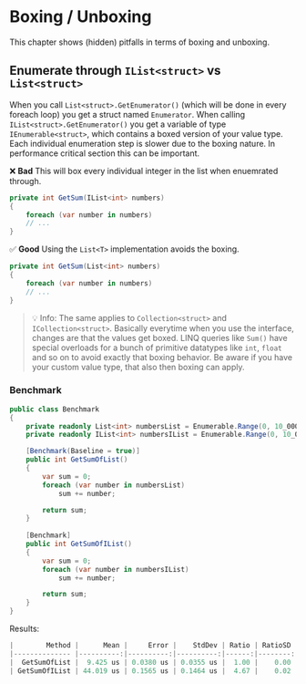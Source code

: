 # Boxing / Unboxing
This chapter shows (hidden) pitfalls in terms of boxing and unboxing.

## Enumerate through `IList<struct>` vs `List<struct>`
When you call `List<struct>.GetEnumerator()` (which will be done in every foreach loop) you get a struct named `Enumerator`. When calling `IList<struct>.GetEnumerator()` you get a variable of type `IEnumerable<struct>`, which contains a boxed version of your value type. Each individual enumeration step is slower due to the boxing nature. In performance critical section this can be important.

❌ **Bad** This will box every individual integer in the list when enuemrated through.
```csharp
private int GetSum(IList<int> numbers)
{
    foreach (var number in numbers)
    // ...
}
```

✅ **Good** Using the `List<T>` implementation avoids the boxing.
```csharp
private int GetSum(List<int> numbers)
{
    foreach (var number in numbers)
    // ...
}
```

> 💡 Info: The same applies to `Collection<struct>` and `ICollection<struct>`. Basically everytime when you use the interface, changes are that the values get boxed.
> LINQ queries like `Sum()` have special overloads for a bunch of primitive datatypes like `int`, `float` and so on to avoid exactly that boxing behavior.
> Be aware if you have your custom value type, that also then boxing can apply.

### Benchmark
```csharp
public class Benchmark
{
    private readonly List<int> numbersList = Enumerable.Range(0, 10_000).ToList();
    private readonly IList<int> numbersIList = Enumerable.Range(0, 10_000).ToList();

    [Benchmark(Baseline = true)]
    public int GetSumOfList()
    {
        var sum = 0;
        foreach (var number in numbersList)
            sum += number;

        return sum;
    }
    
    [Benchmark]
    public int GetSumOfIList()
    {
        var sum = 0;
        foreach (var number in numbersIList)
            sum += number;

        return sum;
    }
}
```

Results:
```csharp
|        Method |      Mean |     Error |    StdDev | Ratio | RatioSD |
|-------------- |----------:|----------:|----------:|------:|--------:|
|  GetSumOfList |  9.425 us | 0.0380 us | 0.0355 us |  1.00 |    0.00 |
| GetSumOfIList | 44.019 us | 0.1565 us | 0.1464 us |  4.67 |    0.02 |
```